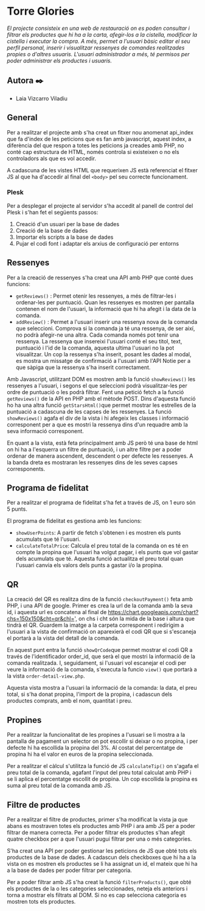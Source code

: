 # Torre Glories
*El projecte consisteix en una web de restauració on es poden consultar i filtrar els productes que hi ha a la carta, afegir-los a la cistella, modificar la cistella i executar la compra. A més, permet a l'usuari bàsic editar el seu perfil personal, inserir i visualitzar ressenyes de comandes realitzades propies o d'altres usuaris. L'usuari administrador a més, té permisos per poder administrar els productes i usuaris.*

## Autora ✒️
* Laia Vizcarro Viladiu

## General
Per a realitzar el projecte amb s'ha creat un fitxer nou anomenat api_index que fa d'index de les peticions que es fan amb javascript, aquest index, a diferència del que respon a totes les peticions ja creades amb PHP, no conté cap estructura de HTML, només controla si existeixen o no els controladors als que es vol accedir.

A cadascuna de les vistes HTML que requerixen JS està referenciat el fitxer JS al que ha d'accedir al final del `<body>` pel seu correcte funcionament. 

### Plesk
Per a desplegar el projecte al servidor s'ha accedit al panell de control del Plesk i s'han fet el següents passos:
1. Creació d'un usuari per la base de dades
2. Creació de la base de dades 
3. Importar els scripts a la base de dades
4. Pujar el codi font i adaptar els arxius de configuració per entorns


## Ressenyes
Per a la creació de ressenyes s'ha creat una API amb PHP que conté dues funcions:  
- `getReviews()` : Permet otenir les ressenyes, a més de filtrar-les i ordenar-les per puntuació. Quan les ressenyes es mostren per pantalla contenen el nom de l'usuari, la informació que hi ha afegit i la data de la comanda.  
- `addReview()` :  Permet a l'usuari inserir una ressenya nova de la comanda que seleccioni. Comprova si la comanda ja té una ressenya, de ser així, no podrà afegir-ne una altra. Cada comanda només pot tenir una ressenya. La ressenya que insereixi l'usuari conté el seu titol, text, puntuació i l'id de la comanda, aquesta ultima l'usuari no la pot visualitzar. Un cop la ressenya s'ha inserit, posant les dades al modal, es mostra un missatge de confirmació a l'usuari amb l'API Notie per a que sàpiga que la ressenya s'ha inserit correctament.

Amb Javascript, utilitzant DOM es mostren amb la funció `showReviews()` les ressenyes a l'usuari, i segons el que seleccioni podrà visualitzar-les per ordre de puntuació o les podrà filtrar. Fent una petició fetch a la funció `getReviews()` de la API en PHP amb el mètode POST. Dins d'aquesta funció ho ha una altra funció `getStarsHtml()`que permet mostrar les estrelles de la puntuació a cadascuna de les capses de les ressenyes. La funció `showReviews()` agafa el div de la vista i hi afegeix les classes i informació corresponent per a que es mostri la ressenya dins d'un requadre amb la seva informació corresponent. 

En quant a la vista, està feta principalment amb JS però té una base de html on hi ha a l'esquerra un filtre de puntuació, i un altre filtre per a poder ordenar de manera ascendent, descendent o per defecte les ressenyes. A la banda dreta es mostraran les ressenyes dins de les seves capses corresponents. 


## Programa de fidelitat
Per a realitzar el programa de fidelitat s'ha fet a través de JS, on 1 euro són 5 punts.

El programa de fidelitat es gestiona amb les funcions: 

- `showUserPoints`: A partir de fetch s'obtenen i es mostren els punts acumulats que té l'usuari. 
- `calculateTotalPrice`: Calcula el preu total de la comanda on es té en compte la propina que l'usuari ha volgut pagar, i els punts que vol gastar dels acumulats que té. Aquesta funció actualitza el preu total quan l'usuari canvia els valors dels punts a gastar i/o la propina. 


## QR
La creació del QR es realitza dins de la funció `checkoutPayment()` feta amb PHP, i una API de google. Primer es crea la url de la comanda amb la seva id, i aquesta url es concatena al final de https://chart.googleapis.com/chart?chs=150x150&cht=qr&chl=', on chs i cht són la mida de la base i altura que tindrà el QR. Guardem la imatge a la carpeta corresponent i redirigim a l'usuari a la vista de confirmació on aparexierà el codi QR que si s'escaneja el portarà a la vista del detall de la comanda. 

En aquest punt entra la funció `showQrCode`que permet mostrar el codi QR a través de l'identificador order_id, que serà el que mostri la informació de la comanda realitzada. I, seguidament, si l'usuari vol escanejar el codi per veure la informació de la comanda, s'executa la funcio `view()` que portarà a la vista `order-detail-view.php`.  

Aquesta vista mostra a l'usuari la informació de la comanda: la data, el preu total, si s'ha donat propina, l'import de la propina, i cadascun dels productes comprats, amb el nom, quantitat i preu. 

## Propines
Per a realitzar la funcionalitat de les propines a l'usuari se li mostra a la pantalla de pagament un selector on pot escollir si deixar o no propina, i per defecte hi ha escollida la propina del 3%. Al costat del percentatge de propina hi ha el valor en euros de la propina seleccionada. 

Per a realitzar el càlcul s'utilitza la funció de JS `calculateTip()` on s'agafa el preu total de la comanda, agafant l'input del preu total calculat amb PHP i se li aplica el percentatge escollit de propina. Un cop escollida la propina es suma al preu total de la comanda amb JS. 

## Filtre de productes
Per a realitzar el filtre de productes, primer s'ha modificat la vista ja que abans es mostraven totes els productes amb PHP i ara amb JS per a poder filtrar de manera correcta. Per a poder filtrar els productes s'han afegit quatre checkbox per a que l'usuari pugui filtrar per una o més categories. 

S'ha creat una API per poder gestionar les peticions de JS que obté tots els productes de la base de dades. A cadascun dels checkboxes que hi ha a la vista on es mostren els productes se li ha assignat un id, el mateix que hi ha a la base de dades per poder filtrar per categoria.

Per a poder filtrar amb JS s'ha creat la funció `filterProducts()`, que obté els productes de la o les categories seleccionades, neteja els anteriors i torna a mostrar els filtrats al DOM. Si no es cap selecciona categoria es mostren tots els productes.

